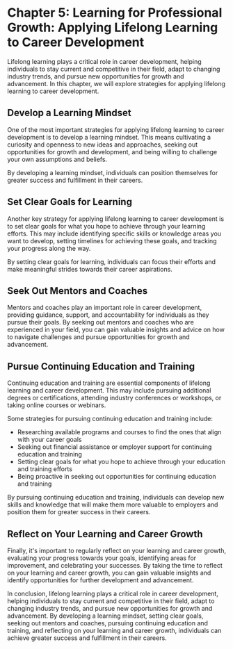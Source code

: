Chapter 5: Learning for Professional Growth: Applying Lifelong Learning to Career Development
=============================================================================================

Lifelong learning plays a critical role in career development, helping individuals to stay current and competitive in their field, adapt to changing industry trends, and pursue new opportunities for growth and advancement. In this chapter, we will explore strategies for applying lifelong learning to career development.

Develop a Learning Mindset
--------------------------

One of the most important strategies for applying lifelong learning to career development is to develop a learning mindset. This means cultivating a curiosity and openness to new ideas and approaches, seeking out opportunities for growth and development, and being willing to challenge your own assumptions and beliefs.

By developing a learning mindset, individuals can position themselves for greater success and fulfillment in their careers.

Set Clear Goals for Learning
----------------------------

Another key strategy for applying lifelong learning to career development is to set clear goals for what you hope to achieve through your learning efforts. This may include identifying specific skills or knowledge areas you want to develop, setting timelines for achieving these goals, and tracking your progress along the way.

By setting clear goals for learning, individuals can focus their efforts and make meaningful strides towards their career aspirations.

Seek Out Mentors and Coaches
----------------------------

Mentors and coaches play an important role in career development, providing guidance, support, and accountability for individuals as they pursue their goals. By seeking out mentors and coaches who are experienced in your field, you can gain valuable insights and advice on how to navigate challenges and pursue opportunities for growth and advancement.

Pursue Continuing Education and Training
----------------------------------------

Continuing education and training are essential components of lifelong learning and career development. This may include pursuing additional degrees or certifications, attending industry conferences or workshops, or taking online courses or webinars.

Some strategies for pursuing continuing education and training include:

* Researching available programs and courses to find the ones that align with your career goals
* Seeking out financial assistance or employer support for continuing education and training
* Setting clear goals for what you hope to achieve through your education and training efforts
* Being proactive in seeking out opportunities for continuing education and training

By pursuing continuing education and training, individuals can develop new skills and knowledge that will make them more valuable to employers and position them for greater success in their careers.

Reflect on Your Learning and Career Growth
------------------------------------------

Finally, it's important to regularly reflect on your learning and career growth, evaluating your progress towards your goals, identifying areas for improvement, and celebrating your successes. By taking the time to reflect on your learning and career growth, you can gain valuable insights and identify opportunities for further development and advancement.

In conclusion, lifelong learning plays a critical role in career development, helping individuals to stay current and competitive in their field, adapt to changing industry trends, and pursue new opportunities for growth and advancement. By developing a learning mindset, setting clear goals, seeking out mentors and coaches, pursuing continuing education and training, and reflecting on your learning and career growth, individuals can achieve greater success and fulfillment in their careers.
